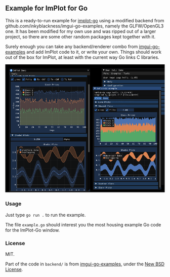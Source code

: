 ## Example for ImPlot for Go

This is a ready-to-run example for [implot-go](https://github.com/Edgaru089/implot-go/) using a modified backend from
github.com/inkyblackness/imgui-go-examples, namely the GLFW/OpenGL3 one.
It has been modified for my own use and was ripped out of a larger project,
so there are some other random packages kept together with it.

Surely enough you can take any backend/renderer combo from [imgui-go-examples](github.com/inkyblackness/imgui-go-examples) and add ImPlot code to it, or write your own. Things should work out of the box for ImPlot, at least with the current way Go links C libraries.

![Screenshot](screenshot.png)

### Usage

Just type `go run .` to run the example.

The file `example.go` should interest you the most housing example Go code for the ImPlot-Go window.

### License

MIT.

Part of the code in `backend/` is from [imgui-go-examples](https://github.com/inkyblackness/imgui-go-examples), under the [New BSD License](https://github.com/inkyblackness/imgui-go-examples/blob/main/LICENSE).
